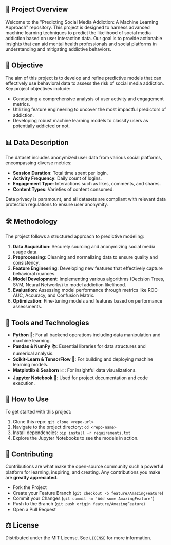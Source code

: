 ## 🚀 Project Overview

Welcome to the "Predicting Social Media Addiction: A Machine Learning Approach" repository. This project is designed to harness advanced machine learning techniques to predict the likelihood of social media addiction based on user interaction data. Our goal is to provide actionable insights that can aid mental health professionals and social platforms in understanding and mitigating addictive behaviors.

## 🎯 Objective

The aim of this project is to develop and refine predictive models that can effectively use behavioral data to assess the risk of social media addiction. Key project objectives include:
- Conducting a comprehensive analysis of user activity and engagement metrics.
- Utilizing feature engineering to uncover the most impactful predictors of addiction.
- Developing robust machine learning models to classify users as potentially addicted or not.

## 📊 Data Description

The dataset includes anonymized user data from various social platforms, encompassing diverse metrics:
- **Session Duration**: Total time spent per login.
- **Activity Frequency**: Daily count of logins.
- **Engagement Type**: Interactions such as likes, comments, and shares.
- **Content Types**: Varieties of content consumed.

Data privacy is paramount, and all datasets are compliant with relevant data protection regulations to ensure user anonymity.

## 🛠 Methodology

The project follows a structured approach to predictive modeling:
1. **Data Acquisition**: Securely sourcing and anonymizing social media usage data.
2. **Preprocessing**: Cleaning and normalizing data to ensure quality and consistency.
3. **Feature Engineering**: Developing new features that effectively capture behavioral nuances.
4. **Model Development**: Implementing various algorithms (Decision Trees, SVM, Neural Networks) to model addiction likelihood.
5. **Evaluation**: Assessing model performance through metrics like ROC-AUC, Accuracy, and Confusion Matrix.
6. **Optimization**: Fine-tuning models and features based on performance assessments.

## 🧰 Tools and Technologies

- **Python** 🐍: For all backend operations including data manipulation and machine learning.
- **Pandas & NumPy** 📚: Essential libraries for data structures and numerical analysis.
- **Scikit-Learn & TensorFlow** 🧠: For building and deploying machine learning models.
- **Matplotlib & Seaborn** 📈: For insightful data visualizations.
- **Jupyter Notebook** 📓: Used for project documentation and code execution.

## 📘 How to Use

To get started with this project:
1. Clone this repo: `git clone <repo-url>`
2. Navigate to the project directory: `cd <repo-name>`
3. Install dependencies: `pip install -r requirements.txt`
4. Explore the Jupyter Notebooks to see the models in action.

## 🤝 Contributing

Contributions are what make the open-source community such a powerful platform for learning, inspiring, and creating. Any contributions you make are **greatly appreciated**.
- Fork the Project
- Create your Feature Branch (`git checkout -b feature/AmazingFeature`)
- Commit your Changes (`git commit -m 'Add some AmazingFeature'`)
- Push to the Branch (`git push origin feature/AmazingFeature`)
- Open a Pull Request

## ⚖️ License

Distributed under the MIT License. See `LICENSE` for more information.
